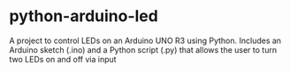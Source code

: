 # python-arduino-led
A project to control LEDs on an Arduino UNO R3 using Python. Includes an Arduino sketch (.ino) and a Python script (.py) that allows the user to turn two LEDs on and off via input
